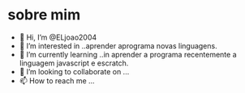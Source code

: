 # sobre mim 
- 👋 Hi, I’m @ELjoao2004
- 👀 I’m interested in ..aprender aprograma novas linguagens.
- 🌱 I’m currently learning ..in aprender a programa recentemente a linguagem javascript e escratch.
- 💞️ I’m looking to collaborate on ...
- 📫 How to reach me ...

<!---
ELjoao2004/ELjoao2004 is a ✨ special ✨ repository because its `README.md` (this file) appears on your GitHub profile.
You can click the Preview link to take a look at your changes.
--->

